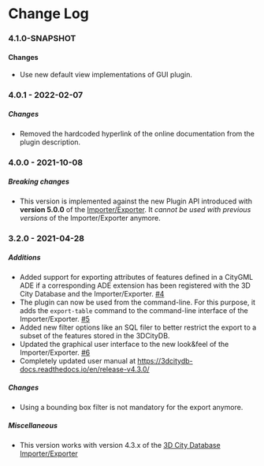 Change Log
==========

### 4.1.0-SNAPSHOT

#### Changes
* Use new default view implementations of GUI plugin.

### 4.0.1 - 2022-02-07

##### Changes
* Removed the hardcoded hyperlink of the online documentation from the plugin description.

### 4.0.0 - 2021-10-08

##### Breaking changes
* This version is implemented against the new Plugin API introduced with **version 5.0.0** of the
  [Importer/Exporter](https://github.com/3dcitydb/importer-exporter). It *cannot be used with previous versions*
  of the Importer/Exporter anymore.

### 3.2.0 - 2021-04-28

##### Additions
* Added support for exporting attributes of features defined in a CityGML ADE if a corresponding ADE extension
  has been registered with the 3D City Database and the Importer/Exporter. [#4](https://github.com/3dcitydb/plugin-spreadsheet-generator/pull/4)
* The plugin can now be used from the command-line. For this purpose, it adds the `export-table` command to
  the command-line interface of the Importer/Exporter. [#5](https://github.com/3dcitydb/plugin-spreadsheet-generator/pull/5)
* Added new filter options like an SQL filer to better restrict the export to a subset of the features stored
  in the 3DCityDB. 
* Updated the graphical user interface to the new look&feel of the Importer/Exporter. [#6](https://github.com/3dcitydb/plugin-spreadsheet-generator/pull/6)
* Completely updated user manual at https://3dcitydb-docs.readthedocs.io/en/release-v4.3.0/

##### Changes
* Using a bounding box filter is not mandatory for the export anymore.

##### Miscellaneous
* This version works with version 4.3.x of the [3D City Database Importer/Exporter](https://github.com/3dcitydb/importer-exporter)